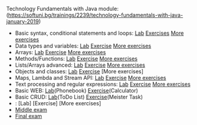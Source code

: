 Technology Fundamentals with Java module: (https://softuni.bg/trainings/2239/technology-fundamentals-with-java-january-2019)
<br/>
  * Basic syntax, conditional statements and loops: <span> [Lab](https://github.com/KrasimirKolchev/Technology-Fundamentals/tree/master/Overview) <span/><span> [Exercises](https://github.com/KrasimirKolchev/Technology-Fundamentals/tree/master/OverviewExercise) <span/><span> [More exercises](https://github.com/KrasimirKolchev/Technology-Fundamentals/tree/master/OverviewMoreEx) <span/>
  * Data types and variables: <span> [Lab](https://github.com/KrasimirKolchev/Technology-Fundamentals/tree/master/DataTypesAndVariables) <span/><span> [Exercise](https://github.com/KrasimirKolchev/Technology-Fundamentals/tree/master/DataTypesAndVariablesEx) <span/><span> [More exercises](https://github.com/KrasimirKolchev/Technology-Fundamentals/tree/master/DatatypesAndVariablesMEx) <span/>
  * Arrays: <span> [Lab](https://github.com/KrasimirKolchev/Technology-Fundamentals/tree/master/Arrays) <span/><span> [Exercise](https://github.com/KrasimirKolchev/Technology-Fundamentals/tree/master/ArraysExercise) <span/><span> [More exercises](https://github.com/KrasimirKolchev/Technology-Fundamentals/tree/master/ArraysMoreEx) <span/>
  * Methods/Functions: <span> [Lab](https://github.com/KrasimirKolchev/Technology-Fundamentals/tree/master/Methods) <span/><span> [Exercise](https://github.com/KrasimirKolchev/Technology-Fundamentals/tree/master/MethodsExercise) <span/><span> [More exercises](https://github.com/KrasimirKolchev/Technology-Fundamentals/tree/master/MethodsMoreEx) <span/>
  * Lists/Arrays advanced: <span> [Lab](https://github.com/KrasimirKolchev/Technology-Fundamentals/tree/master/Lists) <span/><span> [Exercise](https://github.com/KrasimirKolchev/Technology-Fundamentals/tree/master/ListsExercise) <span/><span> [More exercises](https://github.com/KrasimirKolchev/Technology-Fundamentals/tree/master/ListsMoreEx)<span/>
  * Objects and classes: <span> [Lab](https://github.com/KrasimirKolchev/Technology-Fundamentals/tree/master/ObjectAndClasses) <span/><span> [Exercise](https://github.com/KrasimirKolchev/Technology-Fundamentals/tree/master/ObjectAndClassesEx) <span/><span> [More exercises] <span/>
  * Maps, Lambda and Stream API: <span> [Lab](https://github.com/KrasimirKolchev/Technology-Fundamentals/tree/master/MapsLambdaStream) <span/><span> [Exercise](https://github.com/KrasimirKolchev/Technology-Fundamentals/tree/master/MapsLambdaStreamEx) <span/><span> [More exercises](https://github.com/KrasimirKolchev/Technology-Fundamentals/tree/master/MapsLambdaStreamMEx) <span/>
  * Text processing and regular expressions: <span> [Lab](https://github.com/KrasimirKolchev/Technology-Fundamentals/tree/master/TextProcessingAndRegex) <span/><span> [Exercise](https://github.com/KrasimirKolchev/Technology-Fundamentals/tree/master/TextProcessingAndRegexEX) <span/><span> [More exercises](https://github.com/KrasimirKolchev/Technology-Fundamentals/tree/master/TextProcessingAndRegexMoreEX) <span/>
  * Basic WEB: <span> [Lab](https://github.com/KrasimirKolchev/Technology-Fundamentals/tree/master/phonebook)(Phonebook) <span/><span> [Exercise](https://github.com/KrasimirKolchev/Technology-Fundamentals/tree/master/Calculator)(Calculator) <span/>
  * Basic CRUD: <span> [Lab](https://github.com/KrasimirKolchev/Technology-Fundamentals/tree/master/ToDoList)(ToDo List) <span/><span> [Exercise](https://github.com/KrasimirKolchev/Technology-Fundamentals/tree/master/Meistertask)(Meister Task) <span/>
  * : <span> [Lab] <span/><span> [Exercise] <span/><span> [More exercises] <span/>
  * [Middle exam](https://github.com/KrasimirKolchev/Technology-Fundamentals/tree/master/MidExam)
  * [Final exam](https://github.com/KrasimirKolchev/Technology-Fundamentals/tree/master/FinalExam)
<br/>
